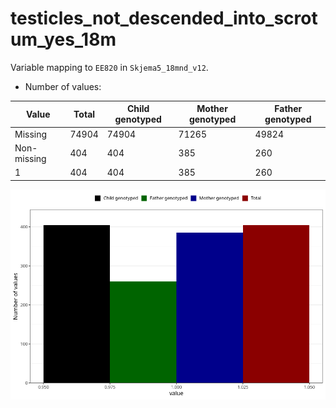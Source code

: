 # testicles_not_descended_into_scrotum_yes_18m
Variable mapping to `EE820` in `Skjema5_18mnd_v12`.
- Number of values:

| Value | Total | Child genotyped | Mother genotyped | Father genotyped |
| ----- | ----- | --------------- | ---------------- | ---------------- |
| Missing | 74904 | 74904 | 71265 | 49824 |
| Non-missing | 404 | 404 | 385 | 260 |
| 1 | 404 | 404 | 385 | 260 |



![](testicles_not_descended_into_scrotum_yes_18m_n.png)



